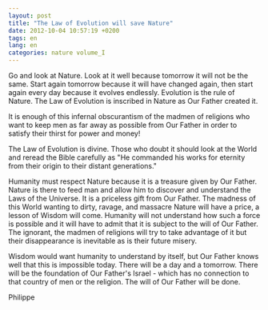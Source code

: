 ```yaml
---
layout: post
title: "The Law of Evolution will save Nature"
date: 2012-10-04 10:57:19 +0200
tags: en
lang: en
categories: nature volume_I
---
```

Go and look at Nature. Look at it well because tomorrow it will not be the same. Start again tomorrow because it will have changed again, then start again every day because it evolves endlessly. Evolution is the rule of Nature. The Law of Evolution is inscribed in Nature as Our Father created it.

It is enough of this infernal obscurantism of the madmen of religions who want to keep men as far away as possible from Our Father in order to satisfy their thirst for power and money!

The Law of Evolution is divine. Those who doubt it should look at the World and reread the Bible carefully as "He commanded his works for eternity from their origin to their distant generations."

Humanity must respect Nature because it is a treasure given by Our Father. Nature is there to feed man and allow him to discover and understand the Laws of the Universe. It is a priceless gift from Our Father. The madness of this World wanting to dirty, ravage, and massacre Nature will have a price, a lesson of Wisdom will come. Humanity will not understand how such a force is possible and it will have to admit that it is subject to the will of Our Father. The ignorant, the madmen of religions will try to take advantage of it but their disappearance is inevitable as is their future misery.

Wisdom would want humanity to understand by itself, but Our Father knows well that this is impossible today. There will be a day and a tomorrow. There will be the foundation of Our Father's Israel - which has no connection to that country of men or the religion. The will of Our Father will be done.

Philippe

<!-- This work is licensed under a Creative Commons Attribution-NonCommercial 4.0 International License. -->